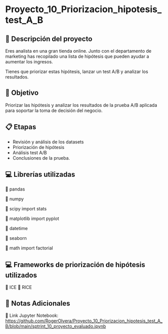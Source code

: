 # **Proyecto_10_Priorizacion_hipotesis_test_A_B**

## :bookmark_tabs: **Descripción del proyecto**

Eres analista en una gran tienda online. Junto con el departamento de marketing has recopilado una lista de hipótesis que pueden ayudar a aumentar los ingresos.

Tienes que priorizar estas hipótesis, lanzar un test A/B y analizar los resultados.

## :dart: **Objetivo**

Priorizar las hipótesis y analizar los resultados de la prueba A/B aplicada para soportar la toma de decisión del negocio. 

## :clipboard: **Etapas**

- Revisión y análisis de los datasets
- Priorización de hipótesis
- Análisis test A/B
- Conclusiones de la prueba.

## :computer: **Librerías utilizadas**

:diamond_shape_with_a_dot_inside: pandas

:diamond_shape_with_a_dot_inside: numpy

:diamond_shape_with_a_dot_inside: scipy import stats

:diamond_shape_with_a_dot_inside: matplotlib import pyplot

:diamond_shape_with_a_dot_inside: datetime

:diamond_shape_with_a_dot_inside: seaborn

:diamond_shape_with_a_dot_inside: math import factorial

## :computer: **Frameworks de priorización de hipótesis utilizados**

:diamond_shape_with_a_dot_inside: ICE
:diamond_shape_with_a_dot_inside: RICE

## :pencil: **Notas Adicionales**

:diamond_shape_with_a_dot_inside: Link Jupyter Notebook: https://github.com/RogerOlvera/Proyecto_10_Priorizacion_hipotesis_test_A_B/blob/main/sptrint_10_proyecto_evaluado.ipynb

